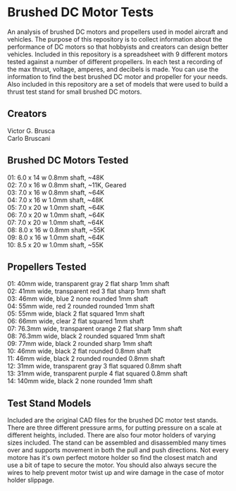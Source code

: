 # Brushed DC Motor Tests
An analysis of brushed DC motors and propellers used in model aircraft and vehicles.
The purpose of this repository is to collect information about the performance of DC motors so that hobbyists and creators can design better vehicles.
Included in this repository is a spreadsheet with 9 different motors tested against a number of different propellers.
In each test a recording of the max thrust, voltage, amperes, and decibels is made.
You can use the information to find the best brushed DC motor and propeller for your needs.
Also included in this repository are a set of models that were used to build a thrust test stand for small brushed DC motors.

## Creators
Victor G. Brusca<br>
Carlo Bruscani<br>

## Brushed DC Motors Tested
01: 6.0 x 14 w 0.8mm shaft, ~48K<br>
02: 7.0 x 16 w 0.8mm shaft, ~11K, Geared<br>
03: 7.0 x 16 w 0.8mm shaft, ~64K<br>
04: 7.0 x 16 w 1.0mm shaft, ~48K<br>
05: 7.0 x 20 w 1.0mm shaft, ~64K<br>
06: 7.0 x 20 w 1.0mm shaft, ~64K<br>
07: 7.0 x 20 w 1.0mm shaft, ~64K<br>
08: 8.0 x 16 w 0.8mm shaft, ~55K<br>
09: 8.0 x 16 w 1.0mm shaft, ~64K<br>
10: 8.5 x 20 w 1.0mm shaft, ~55K<br>

## Propellers Tested
01: 40mm wide, transparent gray 2 flat sharp 1mm shaft<br>
02: 41mm wide, transparent red 3 flat sharp 1mm shaft<br>
03: 46mm wide, blue 2 none rounded 1mm shaft<br>
04: 55mm wide, red 2 rounded rounded 1mm shaft<br>
05: 55mm wide, black 2 flat squared 1mm shaft<br>
06: 66mm wide, clear 2 flat squared 1mm shaft<br>
07: 76.3mm wide, transparent orange 2 flat sharp 1mm shaft<br>
08: 76.3mm wide, black 2 rounded squared 1mm shaft<br>
09: 77mm wide, black 2 rounded sharp 1mm shaft<br>
10: 46mm wide, black 2 flat rounded 0.8mm shaft<br>
11: 46mm wide, black 2 rounded rounded 0.8mm shaft<br>
12: 31mm wide, transparent gray 3 flat squared 0.8mm shaft<br>
13: 31mm wide, transparent purple 4 flat squared 0.8mm shaft<br>
14: 140mm wide, black 2 none rounded 1mm shaft<br>

## Test Stand Models
Included are the original CAD files for the brushed DC motor test stands. There are three different pressure arms, for putting pressure on a scale at different heights, included. There are also four motor holders of varying sizes included. The stand can be assembled and disassembled many times over and supports movement in both the pull and push directions. Not every motore has it's own perfect motore holder so find the closest match and use a bit of tape to secure the motor. You should also always secure the wires to help prevent motor twist up and wire damage in the case of motor holder slippage.



